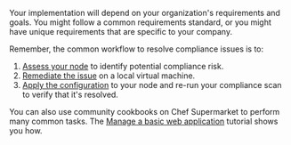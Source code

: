 Your implementation will depend on your organization's requirements and goals. You might follow a common requirements standard, or you might have unique requirements that are specific to your company.

Remember, the common workflow to resolve compliance issues is to:

1. [Assess your node](/compliance-assess/rhel/scan-your-node-for-compliance/) to identify potential compliance risk.
1. [Remediate the issue](/compliance-remediate/rhel/remediate-the-compliance-failure-on-a-local-virtual-machine/) on a local virtual machine.
1. [Apply the configuration](/compliance-remediate/rhel/remediate-the-compliance-failure-on-your-node/) to your node and re-run your compliance scan to verify that it's resolved. 

You can also use community cookbooks on Chef Supermarket to perform many common tasks. The [Manage a basic web application](/manage-a-web-app/rhel/) tutorial shows you how.